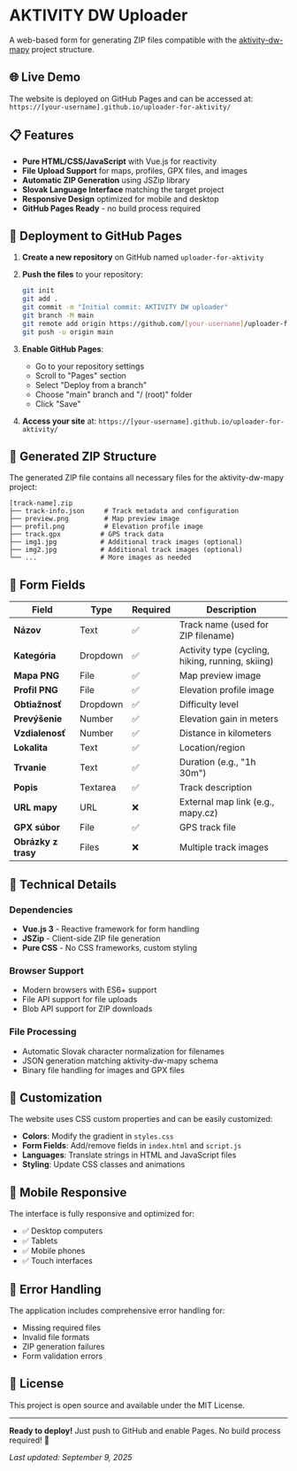 # AKTIVITY DW Uploader

A web-based form for generating ZIP files compatible with the [aktivity-dw-mapy](https://github.com/rabbithole/aktivity-dw-mapy) project structure.

## 🌐 Live Demo

The website is deployed on GitHub Pages and can be accessed at:
`https://[your-username].github.io/uploader-for-aktivity/`

## 📋 Features

- **Pure HTML/CSS/JavaScript** with Vue.js for reactivity
- **File Upload Support** for maps, profiles, GPX files, and images
- **Automatic ZIP Generation** using JSZip library
- **Slovak Language Interface** matching the target project
- **Responsive Design** optimized for mobile and desktop
- **GitHub Pages Ready** - no build process required

## 🚀 Deployment to GitHub Pages

1. **Create a new repository** on GitHub named `uploader-for-aktivity`

2. **Push the files** to your repository:
   ```bash
   git init
   git add .
   git commit -m "Initial commit: AKTIVITY DW uploader"
   git branch -M main
   git remote add origin https://github.com/[your-username]/uploader-for-aktivity.git
   git push -u origin main
   ```

3. **Enable GitHub Pages**:
   - Go to your repository settings
   - Scroll to "Pages" section
   - Select "Deploy from a branch"
   - Choose "main" branch and "/ (root)" folder
   - Click "Save"

4. **Access your site** at: `https://[your-username].github.io/uploader-for-aktivity/`

## 📁 Generated ZIP Structure

The generated ZIP file contains all necessary files for the aktivity-dw-mapy project:

```
[track-name].zip
├── track-info.json     # Track metadata and configuration
├── preview.png         # Map preview image
├── profil.png          # Elevation profile image
├── track.gpx          # GPS track data
├── img1.jpg           # Additional track images (optional)
├── img2.jpg           # Additional track images (optional)
└── ...                # More images as needed
```

## 🎯 Form Fields

| Field | Type | Required | Description |
|-------|------|----------|-------------|
| **Názov** | Text | ✅ | Track name (used for ZIP filename) |
| **Kategória** | Dropdown | ✅ | Activity type (cycling, hiking, running, skiing) |
| **Mapa PNG** | File | ✅ | Map preview image |
| **Profil PNG** | File | ✅ | Elevation profile image |
| **Obtiažnosť** | Dropdown | ✅ | Difficulty level |
| **Prevýšenie** | Number | ✅ | Elevation gain in meters |
| **Vzdialenosť** | Number | ✅ | Distance in kilometers |
| **Lokalita** | Text | ✅ | Location/region |
| **Trvanie** | Text | ✅ | Duration (e.g., "1h 30m") |
| **Popis** | Textarea | ✅ | Track description |
| **URL mapy** | URL | ❌ | External map link (e.g., mapy.cz) |
| **GPX súbor** | File | ✅ | GPS track file |
| **Obrázky z trasy** | Files | ❌ | Multiple track images |

## 🔧 Technical Details

### Dependencies
- **Vue.js 3** - Reactive framework for form handling
- **JSZip** - Client-side ZIP file generation
- **Pure CSS** - No CSS frameworks, custom styling

### Browser Support
- Modern browsers with ES6+ support
- File API support for file uploads
- Blob API support for ZIP downloads

### File Processing
- Automatic Slovak character normalization for filenames
- JSON generation matching aktivity-dw-mapy schema
- Binary file handling for images and GPX files

## 🎨 Customization

The website uses CSS custom properties and can be easily customized:

- **Colors**: Modify the gradient in `styles.css`
- **Form Fields**: Add/remove fields in `index.html` and `script.js`
- **Languages**: Translate strings in HTML and JavaScript files
- **Styling**: Update CSS classes and animations

## 📱 Mobile Responsive

The interface is fully responsive and optimized for:
- ✅ Desktop computers
- ✅ Tablets
- ✅ Mobile phones
- ✅ Touch interfaces

## 🐛 Error Handling

The application includes comprehensive error handling for:
- Missing required files
- Invalid file formats
- ZIP generation failures
- Form validation errors

## 📄 License

This project is open source and available under the MIT License.

---

**Ready to deploy!** Just push to GitHub and enable Pages. No build process required! 🚀

*Last updated: September 9, 2025*
